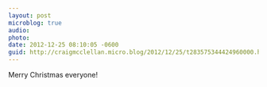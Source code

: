 ```yaml
---
layout: post
microblog: true
audio: 
photo: 
date: 2012-12-25 08:10:05 -0600
guid: http://craigmcclellan.micro.blog/2012/12/25/t283575344424960000.html
---
```

Merry Christmas everyone!
